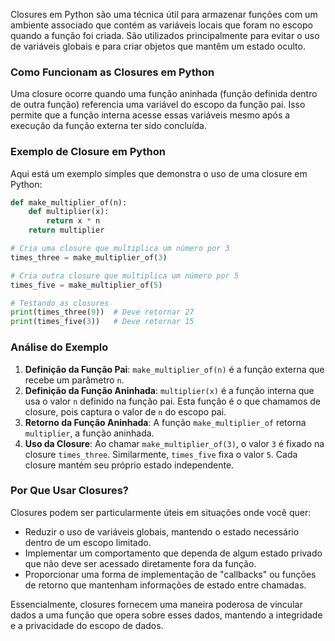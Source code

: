 Closures em Python são uma técnica útil para armazenar funções com um ambiente associado que contém as variáveis locais que foram no escopo quando a função foi criada. São utilizados principalmente para evitar o uso de variáveis globais e para criar objetos que mantêm um estado oculto.

### Como Funcionam as Closures em Python

Uma closure ocorre quando uma função aninhada (função definida dentro de outra função) referencia uma variável do escopo da função pai. Isso permite que a função interna acesse essas variáveis mesmo após a execução da função externa ter sido concluída.

### Exemplo de Closure em Python

Aqui está um exemplo simples que demonstra o uso de uma closure em Python:

```python
def make_multiplier_of(n):
    def multiplier(x):
        return x * n
    return multiplier

# Cria uma closure que multiplica um número por 3
times_three = make_multiplier_of(3)

# Cria outra closure que multiplica um número por 5
times_five = make_multiplier_of(5)

# Testando as closures
print(times_three(9))  # Deve retornar 27
print(times_five(3))   # Deve retornar 15

```

### Análise do Exemplo

1. **Definição da Função Pai**: `make_multiplier_of(n)` é a função externa que recebe um parâmetro `n`.
2. **Definição da Função Aninhada**: `multiplier(x)` é a função interna que usa o valor `n` definido na função pai. Esta função é o que chamamos de closure, pois captura o valor de `n` do escopo pai.
3. **Retorno da Função Aninhada**: A função `make_multiplier_of` retorna `multiplier`, a função aninhada.
4. **Uso da Closure**: Ao chamar `make_multiplier_of(3)`, o valor `3` é fixado na closure `times_three`. Similarmente, `times_five` fixa o valor `5`. Cada closure mantém seu próprio estado independente.

### Por Que Usar Closures?

Closures podem ser particularmente úteis em situações onde você quer:

- Reduzir o uso de variáveis globais, mantendo o estado necessário dentro de um escopo limitado.
- Implementar um comportamento que dependa de algum estado privado que não deve ser acessado diretamente fora da função.
- Proporcionar uma forma de implementação de "callbacks" ou funções de retorno que mantenham informações de estado entre chamadas.

Essencialmente, closures fornecem uma maneira poderosa de vincular dados a uma função que opera sobre esses dados, mantendo a integridade e a privacidade do escopo de dados.